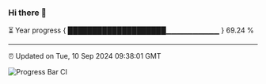 ### Hi there 👋

⏳ Year progress { ████████████████████▁▁▁▁▁▁▁▁▁▁ } 69.24 %

---

⏰ Updated on Tue, 10 Sep 2024 09:38:01 GMT

![Progress Bar CI](https://github.com/IshwaranRudhara/GIT-ACTION/workflows/Progress%20Bar%20CI/badge.svg)
